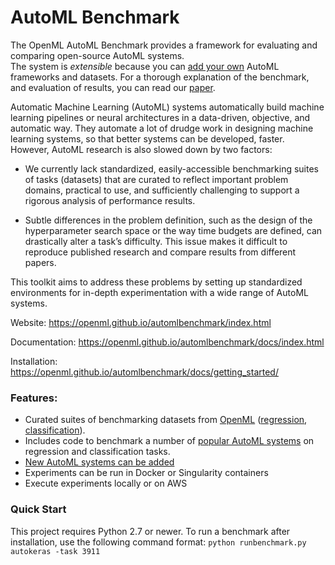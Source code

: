 # AutoML Benchmark
The OpenML AutoML Benchmark provides a framework for evaluating and comparing open-source AutoML systems.  
The system is *extensible* because you can [add your own](https://openml.github.io/automlbenchmark/docs/extending/) 
AutoML frameworks and datasets. For a thorough explanation of the benchmark, and evaluation of results, 
you can read our [paper](https://arxiv.org/abs/2207.12560).

Automatic Machine Learning (AutoML) systems automatically build machine learning pipelines
or neural architectures in a data-driven, objective, and automatic way. They automate a lot 
of drudge work in designing machine learning systems, so that better systems can be developed, 
faster. However, AutoML research is also slowed down by two factors:

* We currently lack standardized, easily-accessible benchmarking suites of tasks (datasets) that are curated to reflect important problem domains, practical to use, and sufficiently challenging to support a rigorous analysis of performance results. 

* Subtle differences in the problem definition, such as the design of the hyperparameter search space or the way time budgets are defined, can drastically alter a task’s difficulty. This issue makes it difficult to reproduce published research and compare results from different papers.

This toolkit aims to address these problems by setting up standardized environments for in-depth experimentation with a wide range of AutoML systems.

Website: <https://openml.github.io/automlbenchmark/index.html>

Documentation: <https://openml.github.io/automlbenchmark/docs/index.html>

Installation: <https://openml.github.io/automlbenchmark/docs/getting_started/>

### Features:

* Curated suites of benchmarking datasets from [OpenML](https://www.openml.org) ([regression](https://www.openml.org/s/269), [classification](https://www.openml.org/s/271)).
* Includes code to benchmark a number of [popular AutoML systems](https://openml.github.io/automlbenchmark/frameworks.html) on regression and classification tasks.
* [New AutoML systems can be added](https://openml.github.io/automlbenchmark/docs/extending/framework/)
* Experiments can be run in Docker or Singularity containers
* Execute experiments locally or on AWS

### Quick Start

This project requires Python 2.7 or newer. To run a benchmark after installation, use the following command format:
`python runbenchmark.py autokeras -task 3911`